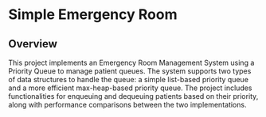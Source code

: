 # Simple Emergency Room
## Overview
This project implements an Emergency Room Management System using a Priority Queue to manage patient queues. The system supports two types of data structures to handle the queue: a simple list-based priority queue and a more efficient max-heap-based priority queue. The project includes functionalities for enqueuing and dequeuing patients based on their priority, along with performance comparisons between the two implementations.

